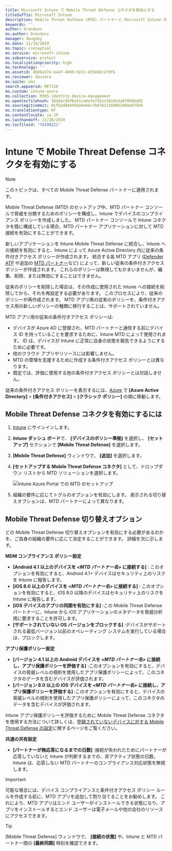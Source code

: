 ```yaml
---
title: Microsoft Intune で Mobile Threat Defense コネクタを有効にする
titleSuffix: Microsoft Intune
description: Mobile Threat Defense (MTD) パートナーと Microsoft Intune の間のコネクタを有効にします。
keywords: ''
author: brenduns
ms.author: brenduns
manager: dougeby
ms.date: 11/19/2019
ms.topic: conceptual
ms.service: microsoft-intune
ms.subservice: protect
ms.localizationpriority: high
ms.technology: ''
ms.assetid: dbb6a37e-ba47-4b69-922c-d25e66c279f6
ms.reviewer: davidra
ms.suite: ems
search.appverid: MET150
ms.custom: intune-azure
ms.collection: M365-identity-device-management
ms.openlocfilehash: 38ddec9d76a51ca0afe7561c3616e3a97050ba02
ms.sourcegitcommit: 01fb3d844958a0e66c7b87623160982868e675b0
ms.translationtype: HT
ms.contentlocale: ja-JP
ms.lasthandoff: 11/20/2019
ms.locfileid: "74199221"
---
```

# <a name="enable-the-mobile-threat-defense-connector-in-intune"></a>Intune で Mobile Threat Defense コネクタを有効にする

> [!NOTE] 
> このトピックは、すべての Mobile Threat Defense パートナーに適用されます。

Mobile Threat Defense (MTD) のセットアップ中、MTD パートナー コンソールで脅威を分類するためのポリシーを構成し、Intune でデバイスのコンプライアンス ポリシーを作成しました。 MTD パートナー コンソールで Intune コネクタを既に構成している場合、MTD パートナー アプリケーションに対して MTD 接続を有効にすることができます。

新しいアプリケーションを Intune Mobile Threat Defense に統合し、Intune への接続を有効にすると、Intune によって Azure Active Directory 内に従来の条件付きアクセス ポリシーが作成されます。 統合する各 MTD アプリ ([Defender ATP](advanced-threat-protection.md) や追加の [MTD パートナー](mobile-threat-defense.md#mobile-threat-defense-partners)など) によって、新しい従来の条件付きアクセス ポリシーが作成されます。 これらのポリシーは無視してもかまいませんが、編集、削除、または無効にすることはできません。

従来のポリシーを削除した場合は、その作成に使用された Intune への接続を削除してから、それを再設定する必要があります。 このプロセスにより、従来のポリシーが再作成されます。 MTD アプリ用の従来のポリシーを、条件付きアクセス用の新しいポリシーの種類に移行することは、サポートされていません。

MTD アプリ用の従来の条件付きアクセス ポリシーは: 

- デバイスが Azure AD に登録され、MTD パートナーと通信する前にデバイス ID を持っていることを要求するために、Intune MTD によって使用されます。 ID は、デバイスが Intune に正常に自身の状態を報告できるようにするために必要です。  
- 他のクラウド アプリやリソースには影響しません。  
- MTD の管理を支援するために作成する条件付きアクセス ポリシーとは異なります。
- 既定では、評価に使用する他の条件付きアクセス ポリシーとは対話しません。  

従来の条件付きアクセス ポリシーを表示するには、[Azure](https://portal.azure.com/#home) で **[Azure Active Directory]**  >  **[条件付きアクセス]**  >  **[クラシック ポリシー]** の順に移動します。


## <a name="to-enable-the-mobile-threat-defense-connector"></a>Mobile Threat Defense コネクタを有効にするには

1. [Intune](https://go.microsoft.com/fwlink/?linkid=2090973) にサインインします。

4. **Intune ダッシュ ボード**で、 **[デバイスのポリシー準拠]** を選択し、 **[セットアップ]** セクションで **[Mobile Threat Defense]** を選択します。

5. **[Mobile Threat Defense]** ウィンドウで、 **[追加]** を選択します。

6. **[セットアップする Mobile Threat Defense コネクタ]** として、ドロップダウン リストから MTD ソリューションを選択します。

    ![Intune Azure Portal での MTD のセットアップ](./media/mtd-connector-enable/enable-mtd-connector-1.png)

7. 組織の要件に応じてトグルのオプションを有効にします。 表示される切り替えオプションは、MTD パートナーによって異なります。

## <a name="mobile-threat-defense-toggle-options"></a>Mobile Threat Defense 切り替えオプション

どの Mobile Threat Defense 切り替えオプションを有効にする必要があるのかを、ご自身の組織の要件に応じて決定することができます。 詳細を次に示します。

**MDM コンプライアンス ポリシー設定**
- **[Android 4.1 以上のデバイスを \<_MTD パートナー名_> に接続する]** : このオプションを有効にすると、Android 4.1+ デバイスはセキュリティ上のリスクを Intune に報告します。
- **[iOS 8.0 以上のデバイスを \<_MTD パートナー名_> に接続する]** : このオプションを有効にすると、iOS 8.0 以降のデバイスはセキュリティ上のリスクを Intune に報告します。
- **[iOS デバイスのアプリの同期を有効にする]** :この Mobile Threat Defense パートナーに、Intune から iOS アプリケーションのメタデータを脅威分析用に要求することを許可します。
- **[サポートされていない OS バージョンをブロックする]** :デバイスがサポートされる最低バージョン以前のオペレーティング システムを実行している場合は、ブロックします。

**アプリ保護ポリシー設定**
- **[バージョン 4.1 以上の Android デバイスを *\<MTD パートナー名>* に接続し、アプリ保護ポリシーを評価する]** :このオプションを有効にすると、デバイスの脅威レベルの規則を使用したアプリ保護ポリシーによって、このコネクタのデータを含むデバイスが評価されます。
- **[バージョン 8.0 以上の iOS デバイスを *\<MTD パートナー名>* に接続し、アプリ保護ポリシーを評価する]** :このオプションを有効にすると、デバイスの脅威レベルの規則を使用したアプリ保護ポリシーによって、このコネクタのデータを含むデバイスが評価されます。

Intune アプリ保護ポリシーを評価するために Mobile Threat Defense コネクタを使用する方法について詳しくは、[登録されていないデバイスに対する Mobile Threat Defense の設定](~/protect/mtd-enable-unenrolled-devices.md)に関するページをご覧ください。

**共通の共有設定**
- **[パートナーが無応答になるまでの日数]** :接続が失われたためにパートナーが応答していないと Intune が判断するまでの、非アクティブ状態の日数。 Intune は、応答しない MTD パートナーのコンプライアンス対応状態を無視します。

> [!IMPORTANT] 
> 可能な場合には、デバイス コンプライアンスと条件付きアクセス ポリシー ルールを作成する前に、MTD アプリを追加して割り当てることをお勧めします。 これにより、MTD アプリはエンド ユーザーがインストールできる状態になり、アプリをインストールするとエンド ユーザーは電子メールや他の会社のリソースにアクセスできます。

> [!TIP]
> [Mobile Threat Defense] ウィンドウで、 **[接続の状態]** や、Intune と MTD パートナー間の **[最終同期]** 時刻を確認できます。
